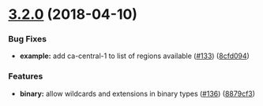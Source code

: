 <a name="3.2.0"></a>
# [3.2.0](https://github.com/awslabs/aws-serverless-express/compare/v3.1.3...v3.2.0) (2018-04-10)


### Bug Fixes

* **example:** add ca-central-1 to list of regions available ([#133](https://github.com/awslabs/aws-serverless-express/issues/133)) ([8cfd094](https://github.com/awslabs/aws-serverless-express/commit/8cfd094))


### Features

* **binary:** allow wildcards and extensions in binary types ([#136](https://github.com/awslabs/aws-serverless-express/issues/136)) ([8879cf3](https://github.com/awslabs/aws-serverless-express/commit/8879cf3))
